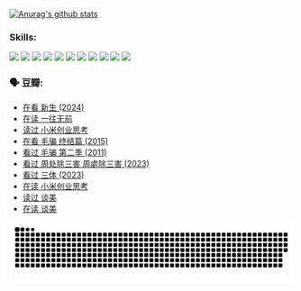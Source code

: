 
[![Anurag's github stats](https://github-readme-stats.vercel.app/api?username=w940853815)](https://github.com/anuraghazra/github-readme-stats)

### Skills:

<code><img height="32" src="https://cdn.jsdelivr.net/npm/simple-icons@v5/icons/python.svg"></code>
<code><img height="32" src="https://cdn.jsdelivr.net/npm/simple-icons@v5/icons/javascript.svg"></code>
<code><img height="32" src="https://cdn.jsdelivr.net/npm/simple-icons@v5/icons/django.svg"></code>
<code><img height="32" src="https://cdn.jsdelivr.net/npm/simple-icons@v5/icons/flask.svg"></code>
<code><img height="32" src="https://cdn.jsdelivr.net/npm/simple-icons@v5/icons/vuetify.svg"></code>
<code><img height="32" src="https://cdn.jsdelivr.net/npm/simple-icons@v5/icons/git.svg"></code>
<code><img height="32" src="https://cdn.jsdelivr.net/npm/simple-icons@v5/icons/docker.svg"></code>
<code><img height="32" src="https://cdn.jsdelivr.net/npm/simple-icons@v5/icons/postgresql.svg"></code>
<code><img height="32" src="https://cdn.jsdelivr.net/npm/simple-icons@v5/icons/elasticsearch.svg"></code>
<code><img height="32" src="https://cdn.jsdelivr.net/npm/simple-icons@v5/icons/macos.svg"></code>
<code><img height="32" src="https://cdn.jsdelivr.net/npm/simple-icons@v5/icons/linux.svg"></code>

### 🗣 豆瓣:

<!-- DOUBAN-ACTIVITIES:START -->
- [在看 新生‎ (2024)](https://www.douban.com/people/136069238/status/4607441062/?_i=15948685)
- [在读 一往无前](https://www.douban.com/people/136069238/status/4590507310/?_i=15948685)
- [读过 小米创业思考](https://www.douban.com/people/136069238/status/4590506983/?_i=15948685)
- [在看 毛骗 终结篇‎ (2015)](https://www.douban.com/people/136069238/status/4581971924/?_i=15948685)
- [看过 毛骗 第二季‎ (2011)](https://www.douban.com/people/136069238/status/4581971810/?_i=15948685)
- [看过 周处除三害 周處除三害‎ (2023)](https://www.douban.com/people/136069238/status/4575646701/?_i=15948685)
- [看过 三体‎ (2023)](https://www.douban.com/people/136069238/status/4574263039/?_i=15948685)
- [在读 小米创业思考](https://www.douban.com/people/136069238/status/4572047905/?_i=15948685)
- [读过 谈美](https://www.douban.com/people/136069238/status/4572047629/?_i=15948685)
- [在读 谈美](https://www.douban.com/people/136069238/status/4560861771/?_i=15948685)
<!-- DOUBAN-ACTIVITIES:END -->


![Snake animation](https://raw.githubusercontent.com/w940853815/w940853815/output/github-contribution-grid-snake.svg)

<!--
**w940853815/w940853815** is a ✨ _special_ ✨ repository because its `README.md` (this file) appears on your GitHub profile.

Here are some ideas to get you started:

- 🔭 I’m currently working on ...
- 🌱 I’m currently learning ...
- 👯 I’m looking to collaborate on ...
- 🤔 I’m looking for help with ...
- 💬 Ask me about ...
- 📫 How to reach me: ...
- 😄 Pronouns: ...
- ⚡ Fun fact: ...
-->
